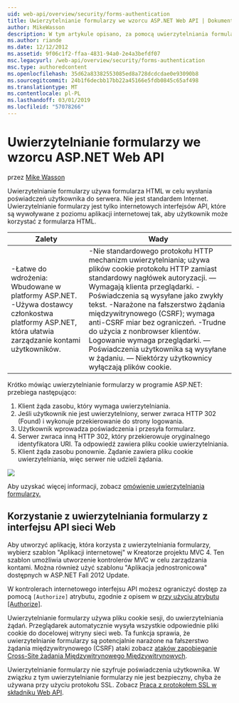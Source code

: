 ```yaml
---
uid: web-api/overview/security/forms-authentication
title: Uwierzytelnianie formularzy we wzorcu ASP.NET Web API | Dokumentacja firmy Microsoft
author: MikeWasson
description: W tym artykule opisano, za pomocą uwierzytelniania formularzy programu ASP.NET Web API.
ms.author: riande
ms.date: 12/12/2012
ms.assetid: 9f06c1f2-ffaa-4831-94a0-2e4a3befdf07
msc.legacyurl: /web-api/overview/security/forms-authentication
msc.type: authoredcontent
ms.openlocfilehash: 35d62a83382553085ed8a728dcdcdae0e93090b8
ms.sourcegitcommit: 24b1f6decbb17bb22a45166e5fdb0845c65af498
ms.translationtype: MT
ms.contentlocale: pl-PL
ms.lasthandoff: 03/01/2019
ms.locfileid: "57078266"
---
```

<a name="forms-authentication-in-aspnet-web-api"></a>Uwierzytelnianie formularzy we wzorcu ASP.NET Web API
====================
przez [Mike Wasson](https://github.com/MikeWasson)

Uwierzytelnianie formularzy używa formularza HTML w celu wysłania poświadczeń użytkownika do serwera. Nie jest standardem Internet. Uwierzytelnianie formularzy jest tylko internetowych interfejsów API, które są wywoływane z poziomu aplikacji internetowej tak, aby użytkownik może korzystać z formularza HTML.

| Zalety | Wady |
| --- | --- |
| -Łatwe do wdrożenia: Wbudowane w platformy ASP.NET. -Używa dostawcy członkostwa platformy ASP.NET, która ułatwia zarządzanie kontami użytkowników. | -Nie standardowego protokołu HTTP mechanizm uwierzytelniania; używa plików cookie protokołu HTTP zamiast standardowy nagłówek autoryzacji. — Wymagają klienta przeglądarki. -Poświadczenia są wysyłane jako zwykły tekst. -Narażone na fałszerstwo żądania międzywitrynowego (CSRF); wymaga anti-CSRF miar bez ograniczeń. -Trudne do użycia z nonbrowser klientów. Logowanie wymaga przeglądarki. — Poświadczenia użytkownika są wysyłane w żądaniu. — Niektórzy użytkownicy wyłączają plików cookie. |

Krótko mówiąc uwierzytelnianie formularzy w programie ASP.NET: przebiega następująco:

1. Klient żąda zasobu, który wymaga uwierzytelniania.
2. Jeśli użytkownik nie jest uwierzytelniony, serwer zwraca HTTP 302 (Found) i wykonuje przekierowanie do strony logowania.
3. Użytkownik wprowadza poświadczenia i przesyła formularz.
4. Serwer zwraca inną HTTP 302, który przekierowuje oryginalnego identyfikatora URI. Ta odpowiedź zawiera pliku cookie uwierzytelniania.
5. Klient żąda zasobu ponownie. Żądanie zawiera pliku cookie uwierzytelniania, więc serwer nie udzieli żądania.

![](forms-authentication/_static/image1.png)

Aby uzyskać więcej informacji, zobacz [omówienie uwierzytelniania formularzy.](../../../web-forms/overview/older-versions-security/introduction/an-overview-of-forms-authentication-cs.md)

## <a name="using-forms-authentication-with-web-api"></a>Korzystanie z uwierzytelniania formularzy z interfejsu API sieci Web

Aby utworzyć aplikację, która korzysta z uwierzytelniania formularzy, wybierz szablon "Aplikacji internetowej" w Kreatorze projektu MVC 4. Ten szablon umożliwia utworzenie kontrolerów MVC w celu zarządzania kontami. Można również użyć szablonu "Aplikacja jednostronicowa" dostępnych w ASP.NET Fall 2012 Update.

W kontrolerach internetowego interfejsu API możesz ograniczyć dostęp za pomocą `[Authorize]` atrybutu, zgodnie z opisem w [przy użyciu atrybutu [Authorize]](authentication-and-authorization-in-aspnet-web-api.md#auth3).

Uwierzytelnianie formularzy używa pliku cookie sesji, do uwierzytelniania żądań. Przeglądarek automatycznie wysyła wszystkie odpowiednie pliki cookie do docelowej witryny sieci web. Ta funkcja sprawia, że uwierzytelnianie formularzy są potencjalnie narażone na fałszerstwo żądania międzywitrynowego (CSRF) ataki zobacz [ataków zapobieganie Cross-Site żądania Międzywitrynowego Międzywitrynowych](preventing-cross-site-request-forgery-csrf-attacks.md).

Uwierzytelnianie formularzy nie szyfruje poświadczenia użytkownika. W związku z tym uwierzytelnianie formularzy nie jest bezpieczny, chyba że używana przy użyciu protokołu SSL. Zobacz [Praca z protokołem SSL w składniku Web API](working-with-ssl-in-web-api.md).
